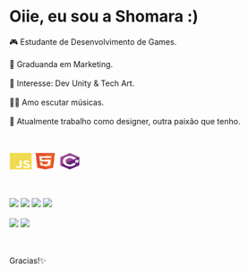 <h1> 
  Oiie, eu sou a Shomara :) 
</h1>
  
  

  
 🎮 Estudante de Desenvolvimento de Games.
  <br> <br>
 🎯 Graduanda em Marketing.
  <br> <br>
 📌 Interesse: Dev Unity & Tech Art.
  <br> <br>
 🎼🎸 Amo escutar músicas.
  <br> <br>
 🎨 Atualmente trabalho como designer, outra paixão que tenho.

   <br>
   <br>
  
<div>
  <img align="center" alt="Shomara-Js" height="30" width="40" src="https://raw.githubusercontent.com/devicons/devicon/master/icons/javascript/javascript-plain.svg">
    <img align="center" alt="Shomara-HTML" height="30" width="40" src="https://raw.githubusercontent.com/devicons/devicon/master/icons/html5/html5-original.svg">
  <img align="center" alt="Shomara-Csharp" height="30" width="40" src="https://raw.githubusercontent.com/devicons/devicon/master/icons/csharp/csharp-original.svg">
</div>

 <br>
 <br>
 <br>
   

 <div>
  <a href="https://discord.gg/Shomara#2191" target="_blank"><img src="https://img.shields.io/badge/Discord-7289DA?style=for-the-badge&logo=discord&logoColor=white" target="_blank"></a> 
  <a href ="mailto:shomaraclaudia@gmail.com"><img src="https://img.shields.io/badge/Gmail-D14836?style=for-the-badge&logo=gmail&logoColor=white"></a>
  <a href="https://www.linkedin.com/in/shomara-claudia-flores-quispe/" target="_blank"><img src="https://img.shields.io/badge/-LinkedIn-%230077B5?style=for-the-badge&logo=linkedin&logoColor=white" target="_blank"></a> 
  <a href ="https://shomara.itch.io/"><img src="https://img.shields.io/badge/Itch.io-FA5C5C?style=for-the-badge&logo=itch.io&logoColor=white"></a>
 </div>
 
 
 <br>
 
 <div>
 <img src="https://aleen42.github.io/badges/src/photoshop.svg">
 <img src="https://aleen42.github.io/badges/src/illustrator.svg">
</div>

 <br> <br>
 Gracias!✨
